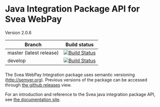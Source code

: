 # Java Integration Package API for Svea WebPay

Version 2.0.6

| Branch                            | Build status                               |
|---------------------------------- |------------------------------------------- |
| master (latest release)           | [![Build Status](https://travis-ci.org/sveawebpay/java-integration.png?branch=master)](https://travis-ci.org/sveawebpay/java-integration) |
| develop                           | [![Build Status](https://travis-ci.org/sveawebpay/java-integration.png?branch=develop)](https://travis-ci.org/sveawebpay/java-integration) |

###
The Svea WebPay Integration package uses semantic versioning (http://semver.org). Previous versions of the package can be accessed through <a href="http://github.com/sveawebpay/java-integration/releases" target="_blank">the github releases</a> view.

For an introduction and reference to the Svea java integration package API, see <a href="http://sveawebpay.github.io/java-integration/" target="_blank">the documentation site</a>.

